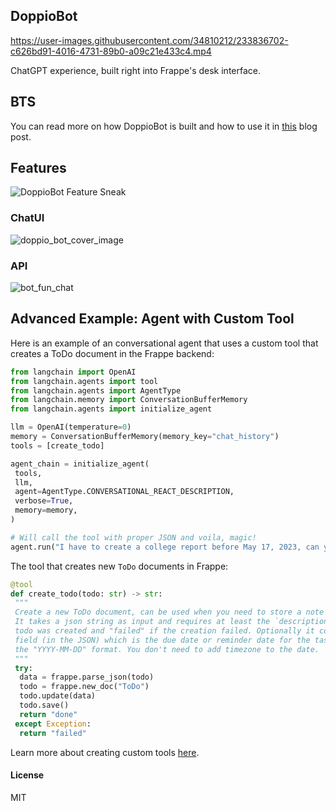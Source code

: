 ## DoppioBot

https://user-images.githubusercontent.com/34810212/233836702-c626bd91-4016-4731-89b0-a09c21e433c4.mp4

ChatGPT experience, built right into Frappe's desk interface.

## BTS

You can read more on how DoppioBot is built and how to use it in [this](https://frappe.io/blog/engineering/introducing-doppiobot-template) blog post.

## Features

![DoppioBot Feature Sneak](https://user-images.githubusercontent.com/34810212/233836622-eac2011c-f84d-476d-926f-2e08da2b396d.png)

### ChatUI


![doppio_bot_cover_image](https://user-images.githubusercontent.com/34810212/233837411-68359b1d-8a5a-4f7e-bf13-45f534cb6d64.png)



### API

![bot_fun_chat](https://user-images.githubusercontent.com/34810212/233836619-7d8eca87-a177-4659-bef1-7dbbf699cca7.png)

## Advanced Example: Agent with Custom Tool

Here is an example of an conversational agent that uses a custom tool that creates a ToDo document in the Frappe backend:

```python
from langchain import OpenAI
from langchain.agents import tool
from langchain.agents import AgentType
from langchain.memory import ConversationBufferMemory
from langchain.agents import initialize_agent

llm = OpenAI(temperature=0)
memory = ConversationBufferMemory(memory_key="chat_history")
tools = [create_todo]

agent_chain = initialize_agent(
 tools,
 llm,
 agent=AgentType.CONVERSATIONAL_REACT_DESCRIPTION,
 verbose=True,
 memory=memory,
)

# Will call the tool with proper JSON and voila, magic!
agent.run("I have to create a college report before May 17, 2023, can you set a task for me?")
```

The tool that creates new `ToDo` documents in Frappe:

```python
@tool
def create_todo(todo: str) -> str:
 """
 Create a new ToDo document, can be used when you need to store a note or todo or task for the user.
 It takes a json string as input and requires at least the `description`. Returns "done" if the
 todo was created and "failed" if the creation failed. Optionally it could contain a `date`
 field (in the JSON) which is the due date or reminder date for the task or todo. The `date` must follow
 the "YYYY-MM-DD" format. You don't need to add timezone to the date.
 """
 try:
  data = frappe.parse_json(todo)
  todo = frappe.new_doc("ToDo")
  todo.update(data)
  todo.save()
  return "done"
 except Exception:
  return "failed"
```

Learn more about creating custom tools [here](https://python.langchain.com/en/latest/modules/agents/tools/custom_tools.html).

#### License

MIT
